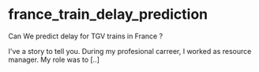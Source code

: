 # france_train_delay_prediction
Can We predict delay for TGV trains in France ?


I've a story to tell you.
During my profesional carreer, I worked as resource manager. My role was to [..]